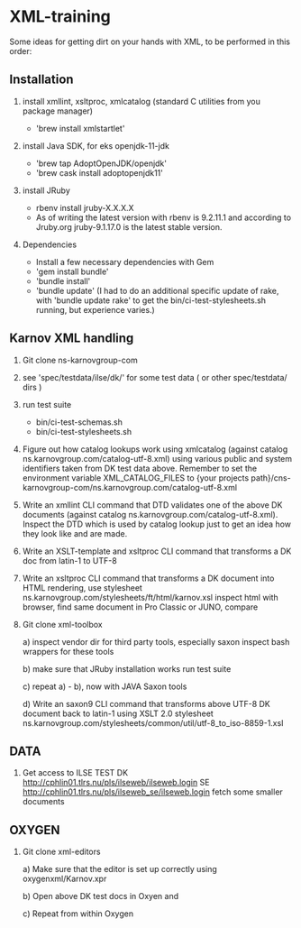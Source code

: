 # XML-training

Some ideas for getting dirt on your hands with XML, to be performed in this order:

## Installation

1. install xmllint, xsltproc, xmlcatalog
   (standard C utilities from you package manager) 
   - 'brew install xmlstartlet'
1. install Java SDK, for eks openjdk-11-jdk 
   - 'brew tap AdoptOpenJDK/openjdk'
   - 'brew cask install adoptopenjdk11' 

1. install JRuby 
   - rbenv install jruby-X.X.X.X 
   - As of writing the latest version with rbenv is 9.2.11.1 and according to Jruby.org jruby-9.1.17.0 is the latest stable version.

1. Dependencies
   -  Install a few necessary dependencies with Gem
   -  'gem install bundle' 
   -  'bundle install'
   -  'bundle update' (I had to do an additional specific update of rake, with 'bundle update rake' to get the bin/ci-test-stylesheets.sh running, but experience varies.)

## Karnov XML handling

1. Git clone ns-karnovgroup-com
1. see 'spec/testdata/ilse/dk/' for some test data
   ( or other spec/testdata/ dirs )

1. run test suite
      - bin/ci-test-schemas.sh
      - bin/ci-test-stylesheets.sh

1. Figure out how catalog lookups work using xmlcatalog
   (against catalog ns.karnovgroup.com/catalog-utf-8.xml)
   using various public and system identifiers taken from
   DK test data above. Remember to set the environment variable XML_CATALOG_FILES to {your projects path}/cns-karnovgroup-com/ns.karnovgroup.com/catalog-utf-8.xml

1. Write an xmllint CLI command that DTD validates one of the above
   DK documents (against catalog ns.karnovgroup.com/catalog-utf-8.xml).
   Inspect the DTD which is used by catalog lookup just to get an idea
   how they look like and are made.
   
1. Write an XSLT-template and xsltproc CLI command that transforms a DK doc from latin-1 to UTF-8

1. Write an xsltproc CLI command that transforms a DK document into HTML
   rendering, use stylesheet
   ns.karnovgroup.com/stylesheets/ft/html/karnov.xsl
   inspect html with browser, find same document in Pro Classic or JUNO,
   compare

1. Git clone xml-toolbox

   a) inspect vendor dir for third party tools, especially saxon
      inspect bash wrappers for these tools

   b) make sure that JRuby installation works
      run test suite

   c) repeat a) - b), now with JAVA Saxon tools 

   d)  Write an saxon9 CLI command that transforms above UTF-8 DK       document
   back to latin-1 using XSLT 2.0 stylesheet
   ns.karnovgroup.com/stylesheets/common/util/utf-8_to_iso-8859-1.xsl


## DATA
1. Get access to ILSE TEST
   DK http://cphlin01.tlrs.nu/pls/ilseweb/ilseweb.login
   SE http://cphlin01.tlrs.nu/pls/ilseweb_se/ilseweb.login
   fetch some smaller documents

## OXYGEN

1. Git clone xml-editors

   a) Make sure that the editor is set up correctly using
      oxygenxml/Karnov.xpr

   b) Open above DK test docs in Oxyen and 

   c) Repeat from within Oxygen 